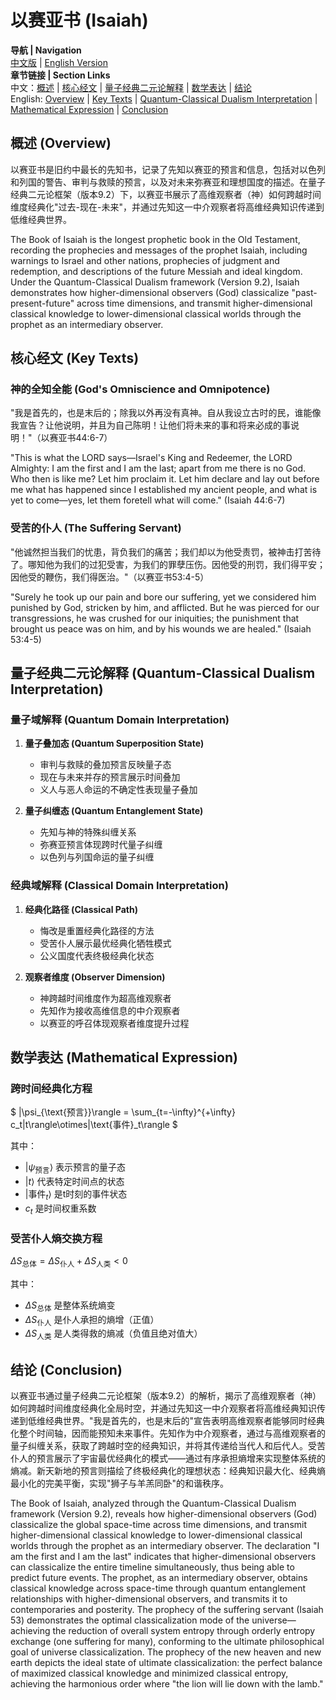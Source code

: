 # 以赛亚书 (Isaiah)

**导航 | Navigation**  
[中文版](#以赛亚书解析) | [English Version](#isaiah-analysis)  
**章节链接 | Section Links**  
中文：[概述](#概述-overview) | [核心经文](#核心经文-key-texts) | [量子经典二元论解释](#量子经典二元论解释-quantum-classical-dualism-interpretation) | [数学表达](#数学表达-mathematical-expression) | [结论](#结论-conclusion)  
English: [Overview](#概述-overview) | [Key Texts](#核心经文-key-texts) | [Quantum-Classical Dualism Interpretation](#量子经典二元论解释-quantum-classical-dualism-interpretation) | [Mathematical Expression](#数学表达-mathematical-expression) | [Conclusion](#结论-conclusion)

## 概述 (Overview)

以赛亚书是旧约中最长的先知书，记录了先知以赛亚的预言和信息，包括对以色列和列国的警告、审判与救赎的预言，以及对未来弥赛亚和理想国度的描述。在量子经典二元论框架（版本9.2）下，以赛亚书展示了高维观察者（神）如何跨越时间维度经典化"过去-现在-未来"，并通过先知这一中介观察者将高维经典知识传递到低维经典世界。

The Book of Isaiah is the longest prophetic book in the Old Testament, recording the prophecies and messages of the prophet Isaiah, including warnings to Israel and other nations, prophecies of judgment and redemption, and descriptions of the future Messiah and ideal kingdom. Under the Quantum-Classical Dualism framework (Version 9.2), Isaiah demonstrates how higher-dimensional observers (God) classicalize "past-present-future" across time dimensions, and transmit higher-dimensional classical knowledge to lower-dimensional classical worlds through the prophet as an intermediary observer.

## 核心经文 (Key Texts)

### 神的全知全能 (God's Omniscience and Omnipotence)
"我是首先的，也是末后的；除我以外再没有真神。自从我设立古时的民，谁能像我宣告？让他说明，并且为自己陈明！让他们将未来的事和将来必成的事说明！"（以赛亚书44:6-7）

"This is what the LORD says—Israel's King and Redeemer, the LORD Almighty: I am the first and I am the last; apart from me there is no God. Who then is like me? Let him proclaim it. Let him declare and lay out before me what has happened since I established my ancient people, and what is yet to come—yes, let them foretell what will come." (Isaiah 44:6-7)

### 受苦的仆人 (The Suffering Servant)
"他诚然担当我们的忧患，背负我们的痛苦；我们却以为他受责罚，被神击打苦待了。哪知他为我们的过犯受害，为我们的罪孽压伤。因他受的刑罚，我们得平安；因他受的鞭伤，我们得医治。"（以赛亚书53:4-5）

"Surely he took up our pain and bore our suffering, yet we considered him punished by God, stricken by him, and afflicted. But he was pierced for our transgressions, he was crushed for our iniquities; the punishment that brought us peace was on him, and by his wounds we are healed." (Isaiah 53:4-5)

## 量子经典二元论解释 (Quantum-Classical Dualism Interpretation)

### 量子域解释 (Quantum Domain Interpretation)
1. **量子叠加态 (Quantum Superposition State)**
   - 审判与救赎的叠加预言反映量子态
   - 现在与未来并存的预言展示时间叠加
   - 义人与恶人命运的不确定性表现量子叠加

2. **量子纠缠态 (Quantum Entanglement State)**
   - 先知与神的特殊纠缠关系
   - 弥赛亚预言体现跨时代量子纠缠
   - 以色列与列国命运的量子纠缠

### 经典域解释 (Classical Domain Interpretation)
1. **经典化路径 (Classical Path)**
   - 悔改是重置经典化路径的方法
   - 受苦仆人展示最优经典化牺牲模式
   - 公义国度代表终极经典化状态

2. **观察者维度 (Observer Dimension)**
   - 神跨越时间维度作为超高维观察者
   - 先知作为接收高维信息的中介观察者
   - 以赛亚的呼召体现观察者维度提升过程

## 数学表达 (Mathematical Expression)

### 跨时间经典化方程
$`
|\psi_{\text{预言}}\rangle = \sum_{t=-\infty}^{+\infty} c_t|t\rangle\otimes|\text{事件}_t\rangle
`$

其中：
- $`|\psi_{\text{预言}}\rangle`$ 表示预言的量子态
- $`|t\rangle`$ 代表特定时间点的状态
- $`|\text{事件}_t\rangle`$ 是t时刻的事件状态
- $`c_t`$ 是时间权重系数

### 受苦仆人熵交换方程
$`
\Delta S_{\text{总体}} = \Delta S_{\text{仆人}} + \Delta S_{\text{人类}} < 0
`$

其中：
- $`\Delta S_{\text{总体}}`$ 是整体系统熵变
- $`\Delta S_{\text{仆人}}`$ 是仆人承担的熵增（正值）
- $`\Delta S_{\text{人类}}`$ 是人类得救的熵减（负值且绝对值大）

## 结论 (Conclusion)

以赛亚书通过量子经典二元论框架（版本9.2）的解析，揭示了高维观察者（神）如何跨越时间维度经典化全局时空，并通过先知这一中介观察者将高维经典知识传递到低维经典世界。"我是首先的，也是末后的"宣告表明高维观察者能够同时经典化整个时间轴，因而能预知未来事件。先知作为中介观察者，通过与高维观察者的量子纠缠关系，获取了跨越时空的经典知识，并将其传递给当代人和后代人。受苦仆人的预言展示了宇宙最优经典化的模式——通过有序承担熵增来实现整体系统的熵减。新天新地的预言则描绘了终极经典化的理想状态：经典知识最大化、经典熵最小化的完美平衡，实现"狮子与羊羔同卧"的和谐秩序。

The Book of Isaiah, analyzed through the Quantum-Classical Dualism framework (Version 9.2), reveals how higher-dimensional observers (God) classicalize the global space-time across time dimensions, and transmit higher-dimensional classical knowledge to lower-dimensional classical worlds through the prophet as an intermediary observer. The declaration "I am the first and I am the last" indicates that higher-dimensional observers can classicalize the entire timeline simultaneously, thus being able to predict future events. The prophet, as an intermediary observer, obtains classical knowledge across space-time through quantum entanglement relationships with higher-dimensional observers, and transmits it to contemporaries and posterity. The prophecy of the suffering servant (Isaiah 53) demonstrates the optimal classicalization mode of the universe—achieving the reduction of overall system entropy through orderly entropy exchange (one suffering for many), conforming to the ultimate philosophical goal of universe classicalization. The prophecy of the new heaven and new earth depicts the ideal state of ultimate classicalization: the perfect balance of maximized classical knowledge and minimized classical entropy, achieving the harmonious order where "the lion will lie down with the lamb." 